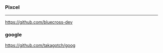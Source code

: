 ### Pixcel
---
https://github.com/bluecross-dev

### google
https://github.com/takagotch/goog

```
```

```
```

```
```


